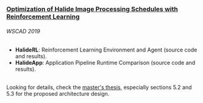 ### [Optimization of Halide Image Processing Schedules with Reinforcement Learning](https://sol.sbc.org.br/index.php/wscad/article/view/8655)
###### WSCAD 2019

- **HalideRL**: Reinforcement Learning Environment and Agent (source code and results).
- **HalideApp**: Application Pipeline Runtime Comparison (source code and results).

\
Looking for details, check the [master's thesis](https://hdl.handle.net/1884/60890), especially sections 5.2 and 5.3 for the proposed architecture design.
